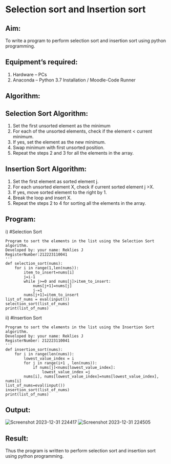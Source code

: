 # Selection sort and Insertion sort
## Aim:
To write a program to perform selection sort and insertion sort using python programming.
## Equipment’s required:
1.	Hardware – PCs
2.	Anaconda – Python 3.7 Installation / Moodle-Code Runner
## Algorithm:
## Selection Sort Algorithm:
1.	Set the first unsorted element as the minimum
2.	For each of the unsorted elements, check if the element < current minimum.
3.	If yes, set the element as the new minimum.
4.	Swap minimum with first unsorted position.
5.	Repeat the steps 2 and 3 for all the elements in the array.
## Insertion Sort Algorithm:
1.	Set the first element as sorted element j.
2.	For each unsorted element X, check if current sorted element j >X.
3.	If yes, move sorted element to the right by 1.
4.	Break the loop and insert X.
5.	Repeat the steps 2 to 4 for sorting all the elements in the array.
## Program:
i)	#Selection Sort
```
Program to sort the elements in the list using the Selection Sort algorithm.
Developed by: your name: Reklies J
RegisterNumber:212223110041 
'''
def selection_sort(nums):
    for i in range(1,len(nums)):
        item_to_insert=nums[i]
        j=i-1
        while j>=0 and nums[j]>item_to_insert:
            nums[j+1]=nums[j]
            j-=1
        nums[j+1]=item_to_insert
list_of_nums = eval(input())
selection_sort(list_of_nums)
print(list_of_nums)

```
ii)	#Insertion Sort
```
Program to sort the elements in the list using the Insertion Sort algorithm.
Developed by: your name: Reklies J
RegisterNumber: 212223110041
'''
def insertion_sort(nums):
    for i in range(len(nums)):
        lowest_value_index = i
        for j in range(i+1 , len(nums)):
            if nums[j]<nums[lowest_value_index]:
                lowest_value_index =j
        nums[i], nums[lowest_value_index]=nums[lowest_value_index], nums[i]
list_of_nums=eval(input())
insertion_sort(list_of_nums)
print(list_of_nums)

```

## Output:
![Screenshot 2023-12-31 224417](https://github.com/Reklies/Sorting-Algorithm/assets/147139232/ab06ed4b-621d-4bf5-948b-a4de6eb1de3c)
![Screenshot 2023-12-31 224505](https://github.com/Reklies/Sorting-Algorithm/assets/147139232/a5ecb8ca-4b7a-4344-b4f2-6815291ede5b)


## Result:
Thus the program is written to perform selection sort and insertion sort using python programming.
